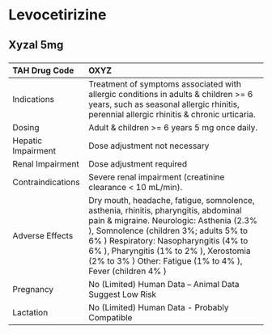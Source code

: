 # Levocetirizine

## Xyzal 5mg

##### 

| TAH Drug Code      | OXYZ                                                                                                                                                                                                                                                                                                                      |
|:-------------------|:--------------------------------------------------------------------------------------------------------------------------------------------------------------------------------------------------------------------------------------------------------------------------------------------------------------------------|
| Indications        | Treatment of symptoms associated with allergic conditions in adults & children >= 6 years, such as seasonal allergic rhinitis, perennial allergic rhinitis & chronic urticaria.                                                                                                                                           |
| Dosing             | Adult & children >= 6 years 5 mg once daily.                                                                                                                                                                                                                                                                              |
| Hepatic Impairment | Dose adjustment not necessary                                                                                                                                                                                                                                                                                             |
| Renal Impairment   | Dose adjustment required                                                                                                                                                                                                                                                                                                  |
| Contraindications  | Severe renal impairment (creatinine clearance < 10 mL/min).                                                                                                                                                                                                                                                               |
| Adverse Effects    | Dry mouth, headache, fatigue, somnolence, asthenia, rhinitis, pharyngitis, abdominal pain & migraine. Neurologic: Asthenia (2.3% ), Somnolence (children 3%; adults 5% to 6% ) Respiratory: Nasopharyngitis (4% to 6% ), Pharyngitis (1% to 2% ), Xerostomia (2% to 3% ) Other: Fatigue (1% to 4% ), Fever (children 4% ) |
| Pregnancy          | No (Limited) Human Data – Animal Data Suggest Low Risk                                                                                                                                                                                                                                                                    |
| Lactation          | No (Limited) Human Data - Probably Compatible                                                                                                                                                                                                                                                                             |

